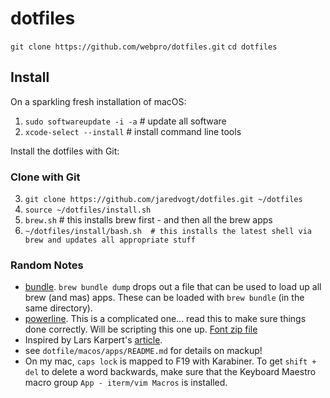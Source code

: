 # dotfiles

`git clone https://github.com/webpro/dotfiles.git`
`cd dotfiles`

## Install

On a sparkling fresh installation of macOS:

1. `sudo softwareupdate -i -a`  # update all software
2. `xcode-select --install`  # install command line tools

Install the dotfiles with Git:

### Clone with Git

3. `git clone https://github.com/jaredvogt/dotfiles.git ~/dotfiles`
4. `source ~/dotfiles/install.sh`
5. `brew.sh`  # this installs brew first - and then all the brew apps
6. `~/dotfiles/install/bash.sh  # this installs the latest shell via brew and updates all appropriate stuff`

### Random Notes

* [bundle](https://github.com/Homebrew/homebrew-bundle). `brew bundle dump` drops out a file that can be used to load up all brew (and mas) apps. These can be loaded with `brew bundle` (in the same directory). 
* [powerline](https://powerline.readthedocs.io/en/latest/installation/osx.html). This is a complicated one... read this to make sure things done correctly. Will be scripting this one up. [Font zip file](https://github.com/powerline/fonts/archive/master.zip)
* Inspired by Lars Karpert's [article](https://medium.com/@webprolific/getting-started-with-dotfiles-43c3602fd789#.i2u62yg9w).
* see `dotfile/macos/apps/README.md` for details on mackup!
* On my mac, `caps lock` is mapped to F19 with Karabiner. To get `shift + del` to delete a word backwards, make sure that the Keyboard Maestro macro group `App - iterm/vim Macros` is installed.  
